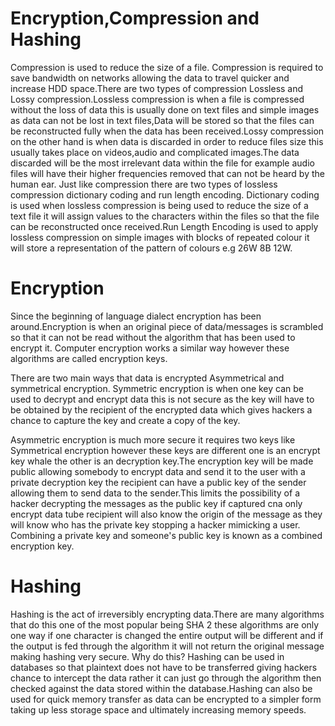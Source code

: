 # Encryption,Compression and Hashing

Compression is used to reduce the size of a file. Compression is required to save bandwidth on networks allowing the data to travel quicker and increase HDD space.There are two types of compression Lossless and Lossy compression.Lossless compression is when a file is compressed without the loss of data this is usually done on text files and simple images as data can not be lost in text files,Data will be stored so that the files can be reconstructed fully when the data has been received.Lossy compression on the other hand is when data is discarded in order to reduce files size this usually takes place on videos,audio and complicated images.The data discarded will be the most irrelevant data within the file for example audio files will have their higher frequencies removed that can not be heard by the human ear.
Just like compression there are two types of lossless compression dictionary coding and run length encoding. Dictionary coding is used when lossless compression is being used to reduce the size of a text file it will assign values to the characters within the files so that the file can be reconstructed once received.Run Length Encoding is used to apply lossless compression on simple images with blocks of repeated colour it will store a representation of the pattern of colours e.g 26W 8B 12W.

# Encryption

Since the beginning of language dialect encryption has been around.Encryption is when an original piece of data/messages is scrambled so that it can not be read without the algorithm that has been used to encrypt it. Computer encryption works a  similar way however these algorithms are called encryption keys.

There are two main ways that data is encrypted Asymmetrical and symmetrical encryption. Symmetric encryption is when one key can be used to decrypt and encrypt data this is not secure as the key will have to be obtained by the recipient of the encrypted data which gives hackers a chance to capture the key and create a copy of the key.

 
Asymmetric encryption is much more secure it requires two keys like Symmetrical encryption however these keys are different one is an encrypt key whale the other is an decryption key.The encryption key will be made public allowing somebody to encrypt data and send it to the user with a private decryption key the recipient can have a public key of the sender allowing them to send data to the sender.This limits the possibility of a hacker decrypting the messages as the public key if captured cna only encrypt data tube recipient will also know the origin of the message as they will know who has the private key stopping a hacker mimicking a user. Combining a private key and someone's public key is known as a combined encryption key.

# Hashing

Hashing is the act of irreversibly encrypting data.There are many algorithms that do this one of the most popular being SHA 2 these algorithms are only one way if one character is changed the entire output will be different and if the output is fed through the algorithm it will not return the original message making hashing very secure. Why do this?
Hashing can be used in databases so that plaintext does not have to be transferred giving hackers chance to intercept the data rather it can just go through the algorithm then checked against the data stored within the database.Hashing can also be used for quick memory transfer as data can be encrypted to a simpler form taking up less storage space and ultimately increasing memory speeds.
